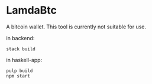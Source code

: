 # LamdaBtc

A bitcoin wallet. This tool is currently not suitable for use.

in backend:

```
stack build
```

in haskell-app:

```
pulp build
npm start
```